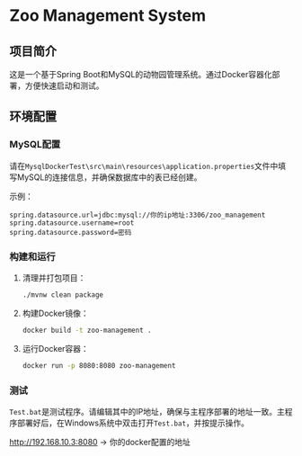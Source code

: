 # Zoo Management System

## 项目简介
这是一个基于Spring Boot和MySQL的动物园管理系统。通过Docker容器化部署，方便快速启动和测试。

## 环境配置

### MySQL配置
请在`MysqlDockerTest\src\main\resources\application.properties`文件中填写MySQL的连接信息，并确保数据库中的表已经创建。

示例：
```properties
spring.datasource.url=jdbc:mysql://你的ip地址:3306/zoo_management
spring.datasource.username=root
spring.datasource.password=密码
```

### 构建和运行

1. 清理并打包项目：
    ```sh
    ./mvnw clean package
    ```

2. 构建Docker镜像：
    ```sh
    docker build -t zoo-management .
    ```

3. 运行Docker容器：
    ```sh
    docker run -p 8080:8080 zoo-management
    ```

### 测试

`Test.bat`是测试程序。请编辑其中的IP地址，确保与主程序部署的地址一致。主程序部署好后，在Windows系统中双击打开`Test.bat`，并按提示操作。

http://192.168.10.3:8080 -> 你的docker配置的地址